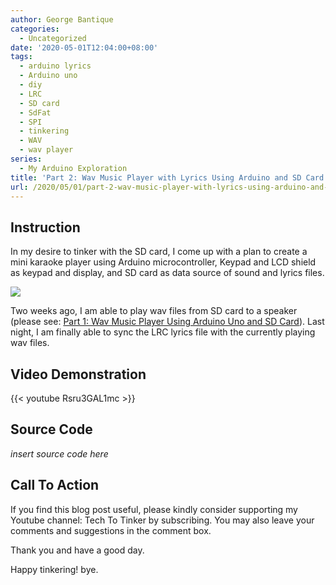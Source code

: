 ```yaml
---
author: George Bantique
categories:
  - Uncategorized
date: '2020-05-01T12:04:00+08:00'
tags:
  - arduino lyrics
  - Arduino uno
  - diy
  - LRC
  - SD card
  - SdFat
  - SPI
  - tinkering
  - WAV
  - wav player
series:
  - My Arduino Exploration
title: 'Part 2: Wav Music Player with Lyrics Using Arduino and SD Card'
url: /2020/05/01/part-2-wav-music-player-with-lyrics-using-arduino-and-sd-card/
---
```


## **Instruction**

In my desire to tinker with the SD card, I come up with a plan to create a mini karaoke player using Arduino microcontroller, Keypad and LCD shield as keypad and display, and SD card as data source of sound and lyrics files. 

![](/images/WAV-Music-Player-Schematic.png)

Two weeks ago, I am able to play wav files from SD card to a speaker (please see: [Part 1: Wav Music Player Using Arduino Uno and SD Card](https://tech-to-tinker.blogspot.com/2020/04/wav-music-player-using-arduino-uno-and.html)). Last night, I am finally able to sync the LRC lyrics file with the currently playing wav files.

## **Video Demonstration**

{{< youtube Rsru3GAL1mc >}}

## **Source Code**

*insert source code here*

## **Call To Action**

If you find this blog post useful, please kindly consider supporting my Youtube channel: Tech To Tinker by subscribing. You may also leave your comments and suggestions in the comment box.

Thank you and have a good day.

Happy tinkering! bye.

